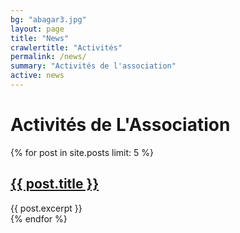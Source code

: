 ```yaml
---
bg: "abagar3.jpg"
layout: page
title: "News"
crawlertitle: "Activités"
permalink: /news/
summary: "Activités de l'association"
active: news
---
```


# Activités de L'Association

{% for post in site.posts limit: 5 %}
  <article class="index-page">
    <h2><a href="{{ post.url | relative_url }}">{{ post.title }}</a></h2>
    {{ post.excerpt }}
  </article>
{% endfor %}
